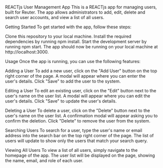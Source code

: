 REACTjs User Management App
This is a REACTjs app for managing users, built for Reuter. The app allows administrators to add, edit, delete and search user accounts, and view a list of all users.

Getting Started
To get started with the app, follow these steps:

Clone this repository to your local machine.
Install the required dependencies by running npm install.
Start the development server by running npm start.
The app should now be running on your local machine at http://localhost:3000.

Usage
Once the app is running, you can use the following features:

Adding a User
To add a new user, click on the "Add User" button on the top right corner of the page. A modal will appear where you can enter the user's details. Click "Save" to add the user to the system.

Editing a User
To edit an existing user, click on the "Edit" button next to the user's name on the user list. A modal will appear where you can edit the user's details. Click "Save" to update the user's details.

Deleting a User
To delete a user, click on the "Delete" button next to the user's name on the user list. A confirmation modal will appear asking you to confirm the deletion. Click "Delete" to remove the user from the system.

Searching Users
To search for a user, type the user's name or email address into the search bar on the top right corner of the page. The list of users will update to show only the users that match your search query.

Viewing All Users
To view a list of all users, simply navigate to the homepage of the app. The user list will be displayed on the page, showing the name, email, and role of each user.